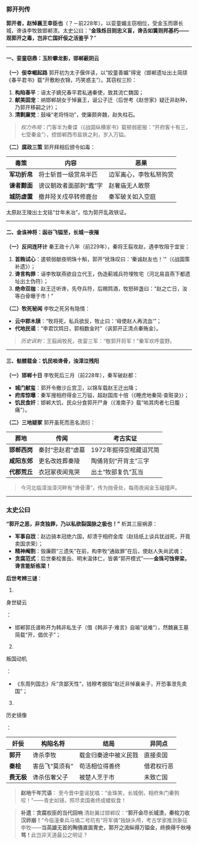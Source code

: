 ### **郭开列传**

**郭开者，赵悼襄王幸臣也**（？－前228年）。以娈童媚主窃相位，受金玉而隳长城，谗诛李牧致邯郸溃。太史公曰：“**金珠烁目则忠义盲，谗舌如簧则邦基朽——观郭开之毒，岂非亡国奸佞之活鉴乎？**”

------

#### **一、娈童窃鼎：玉阶攀龙影，邯郸蔽阴云**

**（一）佞幸崛起路**
 郭开初为太子偃伴读，以“姣童善媚”得宠（邯郸遗址出土简牍《春平君书》载“开敷粉衣锦，巧笑惑主”）。其窃权三阶：

1. **构陷春平**：诬太子嫡兄春平君私通秦使，致其流亡魏国；
2. **献美固宠**：纳邯郸胡女于悼襄王，诞公子迁（后世考《赵世家》疑迁非赵种，乃郭开移嗣之计）；
3. **清剿廉党**：鼓噪“老将恃功”，使廉颇奔魏，赵失柱石。

> *权力布局*：门客半为秦谍（《战国纵横家书》载顿弱密报：“开府客十有三，七受秦金”），控邯郸西市盐铁之利，岁入万镒。

**（二）腐政三策**
 郭开拜相后颁令如毒：

| **毒策**     | 内容                   | 恶果                   |
| ------------ | ---------------------- | ---------------------- |
| **军功折帛** | 将士斩首一级赏帛半匹   | 边军离心，李牧私帑购赏 |
| **谏者黥面** | 谤议朝政者面部刺“蠹”字 | 赵奢庙无人敢祭         |
| **城防虚置** | 撤井陉关戍卒转修鹿台   | 秦军破关如入空庭       |

太原赵王陵出土戈铭“廿年未冶”，恰为郭开乱政铁证。

------

#### **二、金诛神将：函谷飞镒至，长城一夜摧**

**（一）反间连环计**
 秦王政十八年（前229年），秦将王翦攻赵，遇李牧阻于宜安：

1. **首贿试心**：遣顿弱献夜明珠十斛，郭开“抚珠叹曰：‘秦诚赵友也！’”（《战国策补遗》）；
2. **谗言构罪**：诬李牧联燕欲自立代王，伪造蓟城兵符埋牧宅（河北易县燕下都遗址出土伪符）；
3. **绝命双枷**：赵王迁听谗，先夺兵符，后赐鸩酒，牧怒碎盏曰：“赵之亡日，汝等白骨曝于市！”

**（二）牧死秘闻**
 李牧之死另有隐情：

- **云中郡木牍**：“牧将死，私兵欲反，牧止曰：‘毋使赵人再流血’”；
- **代地民谣**：“李君饮鸩日，郭相数金时”（讽郭开正清点秦贿金）。

> *历史讽刺*：王翦闻牧死，夜宴三军：“敬郭开将军！”秦军欢呼震野。

------

#### **三、骷髅载金：饥民啖谗骨，浊漳泣残阳**

**（一）邯郸十日**
 李牧死后三月（前228年），秦军破赵都：

- **城门献玺**：郭开令撤沙丘宫卫，以锦车载赵王迁出降；
- **府库惊曝**：秦军搜相府得金三万镒，超赵国库十倍（《睡虎地秦简·查赃录》）；
- **饥民食奸**：邯郸大饥，民众分食郭开尸身（《淮南子》载“啖其肉者七日腹痛”）。

**（二）三地疑冢**
 郭开虽死而恶名流衍：

| **葬地**     | 传闻             | 考古实证               |
| ------------ | ---------------- | ---------------------- |
| **邯郸西岗** | 秦封“忠赵君”虚墓 | 1972年掘得空棺藏诅咒简 |
| **咸阳东郊** | 更名改姓葬秦陵   | 陶俑背刻“开背主”三字   |
| **代郡荒丘** | 衣冠冢夜闻鬼哭   | 出土“牧部复仇”瓦当     |

> 今河北临漳浊漳河畔有“谗骨潭”，传为抛骨处，每雨夜闻金玉碰撞声。

------

### **太史公曰**

**“郭开之恶，非贪独罪，乃以私欲裂国脉之极也！”** 析其三层祸源：

- **军事自戕**：赵边骑本冠绝六国，却溃于相府金库（赵括纸上谈兵犹战死，开竟卖国求荣）；
- **精神阉割**：毁廉颇“三遗矢”在前，构李牧“通敌罪”在后，使赵人失尚武魂；
- **贪腐范式**：后世秦桧害岳、明末温体仁，皆袭“郭开模式”——**金珠可蚀脊梁，谗言能斩栋梁！**

**后世考辨三谜**：

1. 

   身世疑云

   ：

   - 邯郸郭氏谱称开为韩非私生子（借《韩非子·难言》自喻“说难”），然魏襄王墓简载“开，倡优子”；

2. 

   叛国动机

   ：

   - 《东周列国志》斥“贪鄙天性”，钱穆考据指“赵迁非悼襄亲子，开恐事泄先卖国”；

3. 

   历史镜像

   ：

   | **奸佞**   | 构陷名将       | 结局                 | 异同点     |
   | ---------- | -------------- | -------------------- | ---------- |
   | **郭开**   | 谗杀李牧       | 载金归秦途中被义民戮 | 直接卖国   |
   | **秦桧**   | 害岳飞“莫须有” | 苟活相位得善终       | 借君权行恶 |
   | **费无极** | 谗杀伍奢父子   | 被楚人烹于市         | 未致亡国   |

> **赵地千年咒语**：
>  至今晋中童谣犹唱：“金珠笑，长城倒，相府朱门秦狗咬！”——青史如镜，照尽卖国者终成蝼蚁食！

> **补遗：贪腐权臣的当代回响**
>  清赵翼过邯郸叹：“​**​郭开金尽长城溃，秦桧刀收汉祚崩！​**​”今临潼秦兵马俑二号坑有“将军俑”独缺头颅，考古学家推测象征李牧——​**​当英雄无首的陶俑直面青史，郭开之流纵得万镒金，终换得千秋唾骂！​**​ 此岂非天道最公之明证？